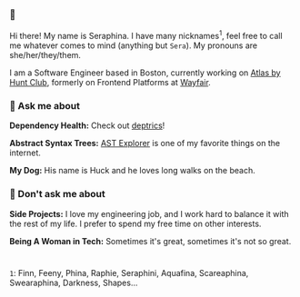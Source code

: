 ### 👋

Hi there! My name is Seraphina. I have many nicknames<sup>1</sup>, feel free to call me whatever comes to mind (anything but `Sera`). My pronouns are she/her/they/them.

I am a Software Engineer based in Boston, currently working on [Atlas by Hunt Club](https://www.exploreatlas.io/), formerly on Frontend Platforms at [Wayfair](https://www.aboutwayfair.com/careers). 


### 💬 Ask me about


**Dependency Health:** Check out [deptrics](https://github.com/finn-orsini/deptrics)! 

**Abstract Syntax Trees:** [AST Explorer](https://astexplorer.net/) is one of my favorite things on the internet. 

**My Dog:** His name is Huck and he loves long walks on the beach.


### 🚫 Don't ask me about 

**Side Projects:** I love my engineering job, and I work hard to balance it with the rest of my life. I prefer to spend my free time on other interests. 

**Being A Woman in Tech:** Sometimes it's great, sometimes it's not so great. 


#

`1`: Finn, Feeny, Phina, Raphie, Seraphini, Aquafina, Scareaphina, Swearaphina, Darkness, Shapes...
